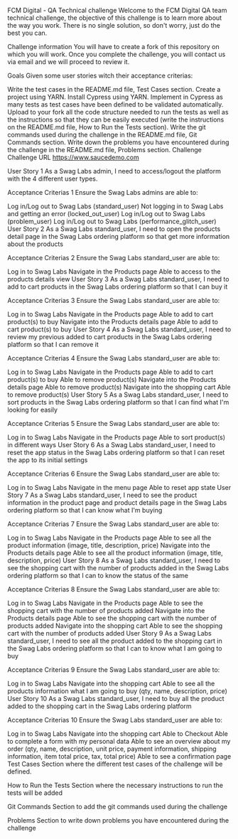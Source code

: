 FCM Digital - QA Technical challenge
Welcome to the FCM Digital QA team technical challenge, the objective of this challenge is to learn more about the way you work. There is no single solution, so don't worry, just do the best you can.

Challenge information
You will have to create a fork of this repository on which you will work. Once you complete the challenge, you will contact us via email and we will proceed to review it.

Goals
Given some user stories witch their acceptance criterias:

Write the test cases in the README.md file, Test Cases section.
Create a project using YARN.
Install Cypress using YARN.
Implement in Cypress as many tests as test cases have been defined to be validated automatically. Upload to your fork all the code structure needed to run the tests as well as the instructions so that they can be easily executed (write the instructions on the README.md file, How to Run the Tests section).
Write the git commands used during the challenge in the README.md file, Git Commands section.
Write down the problems you have encountered during the challenge in the README.md file, Problems section.
Challenge
Challenge URL
https://www.saucedemo.com

User Story 1
As a Swag Labs admin, I need to access/logout the platform with the 4 different user types.

Acceptance Criterias 1
Ensure the Swag Labs admins are able to:

Log in/Log out to Swag Labs (standard_user)
Not logging in to Swag Labs and getting an error (locked_out_user)
Log in/Log out to Swag Labs (problem_user)
Log in/Log out to Swag Labs (performance_glitch_user)
User Story 2
As a Swag Labs standard_user, I need to open the products detail page in the Swag Labs ordering platform so that get more information about the products

Acceptance Criterias 2
Ensure the Swag Labs standard_user are able to:

Log in to Swag Labs
Navigate in the Products page
Able to access to the products details view
User Story 3
As a Swag Labs standard_user, I need to add to cart products in the Swag Labs ordering platform so that I can buy it

Acceptance Criterias 3
Ensure the Swag Labs standard_user are able to:

Log in to Swag Labs
Navigate in the Products page
Able to add to cart product(s) to buy
Navigate into the Products details page
Able to add to cart product(s) to buy
User Story 4
As a Swag Labs standard_user, I need to review my previous added to cart products in the Swag Labs ordering platform so that I can remove it

Acceptance Criterias 4
Ensure the Swag Labs standard_user are able to:

Log in to Swag Labs
Navigate in the Products page
Able to add to cart product(s) to buy
Able to remove product(s)
Navigate into the Products details page
Able to remove product(s)
Navigate into the shopping cart
Able to remove product(s)
User Story 5
As a Swag Labs standard_user, I need to sort products in the Swag Labs ordering platform so that I can find what I'm looking for easily

Acceptance Criterias 5
Ensure the Swag Labs standard_user are able to:

Log in to Swag Labs
Navigate in the Products page
Able to sort product(s) in different ways
User Story 6
As a Swag Labs standard_user, I need to reset the app status in the Swag Labs ordering platform so that I can reset the app to its initial settings

Acceptance Criterias 6
Ensure the Swag Labs standard_user are able to:

Log in to Swag Labs
Navigate in the menu page
Able to reset app state
User Story 7
As a Swag Labs standard_user, I need to see the product information in the product page and product details page in the Swag Labs ordering platform so that I can know what I'm buying

Acceptance Criterias 7
Ensure the Swag Labs standard_user are able to:

Log in to Swag Labs
Navigate in the Products page
Able to see all the product information (image, title, description, price)
Navigate into the Products details page
Able to see all the product information (image, title, description, price)
User Story 8
As a Swag Labs standard_user, I need to see the shopping cart with the number of products added in the Swag Labs ordering platform so that I can to know the status of the same

Acceptance Criterias 8
Ensure the Swag Labs standard_user are able to:

Log in to Swag Labs
Navigate in the Products page
Able to see the shopping cart with the number of products added
Navigate into the Products details page
Able to see the shopping cart with the number of products added
Navigate into the shopping cart
Able to see the shopping cart with the number of products added
User Story 9
As a Swag Labs standard_user, I need to see all the product added to the shopping cart in the Swag Labs ordering platform so that I can to know what I am going to buy

Acceptance Criterias 9
Ensure the Swag Labs standard_user are able to:

Log in to Swag Labs
Navigate into the shopping cart
Able to see all the products information what I am going to buy (qty, name, description, price)
User Story 10
As a Swag Labs standard_user, I need to buy all the product added to the shopping cart in the Swag Labs ordering platform

Acceptance Criterias 10
Ensure the Swag Labs standard_user are able to:

Log in to Swag Labs
Navigate into the shopping cart
Able to Checkout
Able to complete a form with my personal data
Able to see an overview about my order (qty, name, description, unit price, payment information, shipping information, item total price, tax, total price)
Able to see a confirmation page
Test Cases
Section where the different test cases of the challenge will be defined.

How to Run the Tests
Section where the necessary instructions to run the tests will be added

Git Commands
Section to add the git commands used during the challenge

Problems
Section to write down problems you have encountered during the challenge